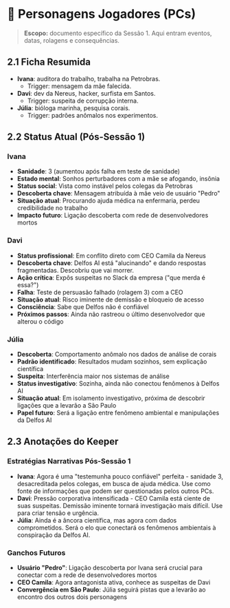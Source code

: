 # 👥 Personagens Jogadores (PCs)

> **Escopo:** documento específico da Sessão 1. Aqui entram eventos, datas, rolagens e consequências.

## 2.1 Ficha Resumida

* **Ivana**: auditora do trabalho, trabalha na Petrobras.
  * Trigger: mensagem da mãe falecida.
* **Davi**: dev da Nereus, hacker, surfista em Santos.
  * Trigger: suspeita de corrupção interna.
* **Júlia**: bióloga marinha, pesquisa corais.
  * Trigger: padrões anômalos nos experimentos.

## 2.2 Status Atual (Pós-Sessão 1)

### Ivana
* **Sanidade**: 3 (aumentou após falha em teste de sanidade)
* **Estado mental**: Sonhos perturbadores com a mãe se afogando, insônia
* **Status social**: Vista como instável pelos colegas da Petrobras
* **Descoberta chave**: Mensagem atribuída à mãe veio de usuário "Pedro"
* **Situação atual**: Procurando ajuda médica na enfermaria, perdeu credibilidade no trabalho
* **Impacto futuro**: Ligação descoberta com rede de desenvolvedores mortos

### Davi
* **Status profissional**: Em conflito direto com CEO Camila da Nereus
* **Descoberta chave**: Delfos AI está "alucinando" e dando respostas fragmentadas. Descobriu que vai morrer.
* **Ação crítica**: Expôs suspeitas no Slack da empresa ("que merda é essa?")
* **Falha**: Teste de persuasão falhado (rolagem 3) com a CEO
* **Situação atual**: Risco iminente de demissão e bloqueio de acesso
* **Consciência**: Sabe que Delfos não é confiável
* **Próximos passos**: Ainda não rastreou o último desenvolvedor que alterou o código

### Júlia
* **Descoberta**: Comportamento anômalo nos dados de análise de corais
* **Padrão identificado**: Resultados mudam sozinhos, sem explicação científica
* **Suspeita**: Interferência maior nos sistemas de análise
* **Status investigativo**: Sozinha, ainda não conectou fenômenos à Delfos AI
* **Situação atual**: Em isolamento investigativo, próxima de descobrir ligações que a levarão a São Paulo
* **Papel futuro**: Será a ligação entre fenômeno ambiental e manipulações da Delfos AI

## 2.3 Anotações do Keeper

### Estratégias Narrativas Pós-Sessão 1

* **Ivana**: Agora é uma "testemunha pouco confiável" perfeita - sanidade 3, desacreditada pelos colegas, em busca de ajuda médica. Use como fonte de informações que podem ser questionadas pelos outros PCs.
* **Davi**: Pressão corporativa intensificada - CEO Camila está ciente de suas suspeitas. Demissão iminente tornará investigação mais difícil. Use para criar tensão e urgência.
* **Júlia**: Ainda é a âncora científica, mas agora com dados comprometidos. Será o elo que conectará os fenômenos ambientais à conspiração da Delfos AI.

### Ganchos Futuros

* **Usuário "Pedro"**: Ligação descoberta por Ivana será crucial para conectar com a rede de desenvolvedores mortos
* **CEO Camila**: Agora antagonista ativa, conhece as suspeitas de Davi
* **Convergência em São Paulo**: Júlia seguirá pistas que a levarão ao encontro dos outros dois personagens
